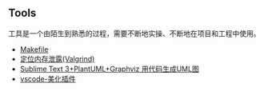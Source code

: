 ## Tools

工具是一个由陌生到熟悉的过程，需要不断地实操、不断地在项目和工程中使用。

* [Makefile](https://github.com/steveLauwh/The-deliberate-practice-of-software-technology/blob/master/Tools/Makefile.md)
* [定位内存泄露(Valgrind)](https://github.com/steveLauwh/The-deliberate-practice-of-software-technology/blob/master/Tools/%E5%AE%9A%E4%BD%8D%E5%86%85%E5%AD%98%E6%B3%84%E9%9C%B2.md)
* [Sublime Text 3+PlantUML+Graphviz 用代码生成UML图](https://github.com/steveLauwh/The-deliberate-practice-of-software-technology/blob/master/Tools/Sublime%20Text%203%2BPlantUML%2BGraphviz%20%E7%94%A8%E4%BB%A3%E7%A0%81%E7%94%9F%E6%88%90UML%E5%9B%BE.md)
* [vscode-美化插件](https://zhuanlan.zhihu.com/p/112016680)
